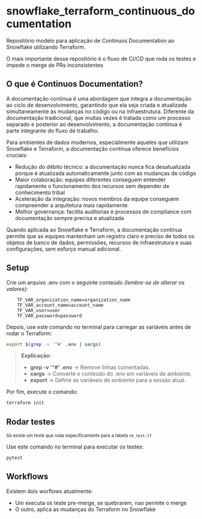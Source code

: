 # snowflake_terraform_continuous_documentation

Repositório modelo para aplicação de Continuos Documentation ao Snowflake utilizando Terraform.

O mais importante desse repositório é o fluxo de CI/CD que roda os testes e impede o merge de PRs inconsistentes

## O que é Continuos Documentation?
A documentação contínua é uma abordagem que integra a documentação ao ciclo de desenvolvimento, garantindo que ela seja 
criada e atualizada simultaneamente às mudanças no código ou na infraestrutura. Diferente da documentação tradicional, 
que muitas vezes é tratada como um processo separado e posterior ao desenvolvimento, a documentação contínua é parte 
integrante do fluxo de trabalho.

Para ambientes de dados modernos, especialmente aqueles que utilizam Snowflake e Terraform, a documentação contínua oferece benefícios cruciais:
- Redução do débito técnico: a documentação nunca fica desatualizada porque é atualizada automaticamente junto com as mudanças de código
- Maior colaboração: equipes diferentes conseguem entender rapidamente o funcionamento dos recursos sem depender de conhecimento tribal
- Aceleração da integração: novos membros da equipe conseguem compreender a arquitetura mais rapidamente
- Melhor governança: facilita auditorias e processos de compliance com documentação sempre precisa e atualizada

Quando aplicada ao Snowflake e Terraform, a documentação contínua permite que as equipes mantenham um registro claro e 
preciso de todos os objetos de banco de dados, permissões, recursos de infraestrutura e suas configurações, 
sem esforço manual adicional.

## Setup

Crie um arquivo .env com o seguinte conteúdo _(lembre-se de alterar os valores)_:

```env
    TF_VAR_organization_name=organization_name
    TF_VAR_account_name=account_name
    TF_VAR_user=user
    TF_VAR_password=password
```

Depois, use este comando no terminal para carregar as variáveis antes de rodar o Terraform:
```bash
export $(grep -v '^#' .env | xargs)
```

> **Explicação:**
>    - **grep -v '^#' .env** → Remove linhas comentadas.
>    - **xargs** → Converte o conteúdo do .env em variáveis de ambiente.
>    - **export** → Define as variáveis de ambiente para a sessão atual.

Por fim, execute o comando:
```bash
terraform init
```

## Rodar testes
<sub>Só existe um teste que roda especificamente para a tabela `tb_test.tf`</sub>

Use este comando no terminal para executar os testes:

```bash
pytest
```

## Workflows

Existem dois worflows atualmente:
- Um executa os teste pre-merge, se quebrarem, nao permite o merge
- O outro, aplica as mudanças do Terraform no Snowflake
